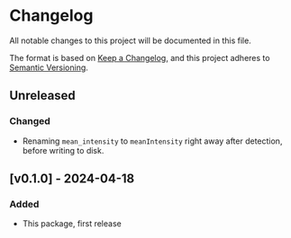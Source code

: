 # Changelog
All notable changes to this project will be documented in this file.

The format is based on [Keep a Changelog](https://keepachangelog.com/en/1.1.0/),
and this project adheres to [Semantic Versioning](https://semver.org/spec/v2.0.0.html).

## Unreleased

### Changed
* Renaming `mean_intensity` to `meanIntensity` right away after detection, before writing to disk.

## [v0.1.0] - 2024-04-18
 
### Added
* This package, first release
